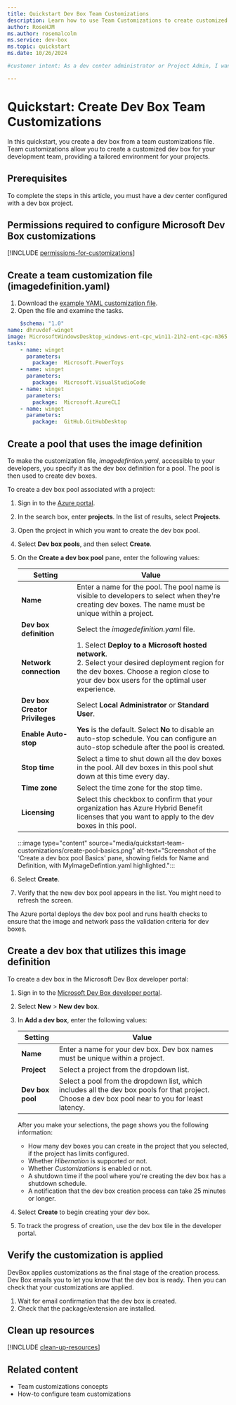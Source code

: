 ```yaml
---  
title: Quickstart Dev Box Team Customizations
description: Learn how to use Team Customizations to create customized dev boxes for your development team, providing a tailored environment for your projects.
author: RoseHJM
ms.author: rosemalcolm
ms.service: dev-box
ms.topic: quickstart
ms.date: 10/26/2024

#customer intent: As a dev center administrator or Project Admin, I want to create a team customization so that I can create a customized dev box as a proof of concept.  

---
```

  
# Quickstart: Create Dev Box Team Customizations  
  
In this quickstart, you create a dev box from a team customizations file. Team customizations allow you to create a customized dev box for your development team, providing a tailored environment for your projects.
  
## Prerequisites
  
To complete the steps in this article, you must have a dev center configured with a dev box project.  
  
## Permissions required to configure Microsoft Dev Box customizations  
  
[!INCLUDE [permissions-for-customizations](includes/permissions-for-customizations.md)]
  
## Create a team customization file (imagedefinition.yaml)  
  
1. Download the [example YAML customization file](https://azure.github.io/dev-box/reference/imagedefinition.yaml).  
1. Open the file and examine the tasks.  
```yml
    $schema: "1.0"
name: dhruvdef-winget
image: MicrosoftWindowsDesktop_windows-ent-cpc_win11-21h2-ent-cpc-m365
tasks:
    - name: winget
      parameters:
        package:  Microsoft.PowerToys
    - name: winget
      parameters:
        package:  Microsoft.VisualStudioCode
    - name: winget
      parameters:
        package:  Microsoft.AzureCLI
    - name: winget
      parameters:
        package:  GitHub.GitHubDesktop
```
    
  
## Create a pool that uses the image definition  

To make the customization file, *imagedefintion.yaml*, accessible to your developers, you specify it as the dev box definition for a pool. The pool is then used to create dev boxes.
  
To create a dev box pool associated with a project:

1. Sign in to the [Azure portal](https://portal.azure.com).

1. In the search box, enter **projects**. In the list of results, select **Projects**.

1. Open the project in which you want to create the dev box pool.

1. Select **Dev box pools**, and then select **Create**.

1. On the **Create a dev box pool** pane, enter the following values:

   | Setting | Value |
   |---|---|
   | **Name** | Enter a name for the pool. The pool name is visible to developers to select when they're creating dev boxes. The name must be unique within a project. |
   | **Dev box definition** | Select the *imagedefinition.yaml* file. |
   | **Network connection** | 1. Select **Deploy to a Microsoft hosted network**. </br>2. Select your desired deployment region for the dev boxes. Choose a region close to your dev box users for the optimal user experience. |
   | **Dev box Creator Privileges** | Select **Local Administrator** or **Standard User**. |
   | **Enable Auto-stop** | **Yes** is the default. Select **No** to disable an auto-stop schedule. You can configure an auto-stop schedule after the pool is created. |
   | **Stop time** | Select a time to shut down all the dev boxes in the pool. All dev boxes in this pool shut down at this time every day. |
   | **Time zone** | Select the time zone for the stop time. |
   | **Licensing** | Select this checkbox to confirm that your organization has Azure Hybrid Benefit licenses that you want to apply to the dev boxes in this pool. |

   :::image type="content" source="media/quickstart-team-customizations/create-pool-basics.png" alt-text="Screenshot of the 'Create a dev box pool Basics' pane, showing fields for Name and Definition, with MyImageDefintion.yaml highlighted.":::

1. Select **Create**.

1. Verify that the new dev box pool appears in the list. You might need to refresh the screen.

The Azure portal deploys the dev box pool and runs health checks to ensure that the image and network pass the validation criteria for dev boxes. 
 
  
## Create a dev box that utilizes this image definition  
  
To create a dev box in the Microsoft Dev Box developer portal:

1. Sign in to the [Microsoft Dev Box developer portal](https://aka.ms/devbox-portal).

1. Select **New** > **New dev box**.

1. In **Add a dev box**, enter the following values:

   | Setting | Value |
   |---|---|
   | **Name** | Enter a name for your dev box. Dev box names must be unique within a project. |
   | **Project** | Select a project from the dropdown list. |
   | **Dev box pool** | Select a pool from the dropdown list, which includes all the dev box pools for that project. Choose a dev box pool near to you for least latency.|

   After you make your selections, the page shows you the following information:

   - How many dev boxes you can create in the project that you selected, if the project has limits configured.
   - Whether *Hibernation* is supported or not.
   - Whether *Customizations* is enabled or not.
   - A shutdown time if the pool where you're creating the dev box has a shutdown schedule.
   - A notification that the dev box creation process can take 25 minutes or longer.
   
1. Select **Create** to begin creating your dev box.

1. To track the progress of creation, use the dev box tile in the developer portal.
  
## Verify the customization is applied  

DevBox applies customizations as the final stage of the creation process. Dev Box emails you to let you know that the dev box is ready. Then you can check that your customizations are applied.
  
1. Wait for email confirmation that the dev box is created.  
2. Check that the package/extension are installed.  
  
## Clean up resources  
  
[!INCLUDE [clean-up-resources](includes/clean-up-resources.md)]
  
## Related content  
  
- Team customizations concepts  
- How-to configure team customizations  
